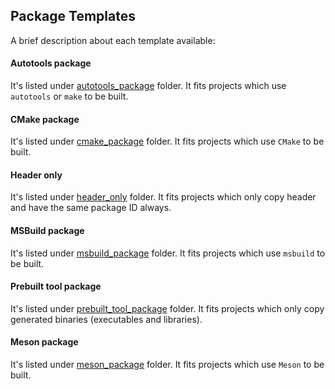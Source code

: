 ## Package Templates

A brief description about each template available:

#### Autotools package

It's listed under [autotools_package](autotools_package) folder. It fits projects which use `autotools` or `make` to be built.

#### CMake package

It's listed under [cmake_package](cmake_package) folder. It fits projects which use `CMake` to be built.

####  Header only

It's listed under [header_only](header_only) folder. It fits projects which only copy header and have the same package ID always.

#### MSBuild package

It's listed under [msbuild_package](msbuild_package) folder. It fits projects which use `msbuild` to be built.

#### Prebuilt tool package

It's listed under [prebuilt_tool_package](prebuilt_tool_package) folder. It fits projects which only copy generated binaries (executables and libraries).

#### Meson package

It's listed under [meson_package](meson_package) folder. It fits projects which use `Meson` to be built.
